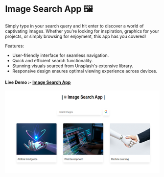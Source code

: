 # Image Search App 🖼️

Simply type in your search query and hit enter to discover a world of captivating images. Whether you're looking for inspiration, graphics for your projects, or simply browsing for enjoyment, this app has you covered!

 <th> Features: </th>
<ul>
  
   <li> User-friendly interface for seamless navigation.</li>
   <li> Quick and efficient search functionality.</li>
   <li> Stunning visuals sourced from Unsplash's extensive library.</li>
   <li> Responsive design ensures optimal viewing experience across devices.</li>

</ul>



<h4>Live Demo :-  <a href="https://sudhanshu1313.github.io/Searchimageapp/"> Image Search App </a> </h4>



<img src="https://github.com/sudhanshu1313/Searchimageapp/blob/main/Image_Search%20App.png" alt="Image Search App" width="580" height="270px">
